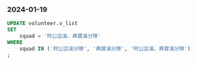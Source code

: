 
### 2024-01-19
``` sql 
UPDATE volunteer.v_list
SET 
	squad = '阿公店溪、典寶溪分隊'
WHERE 
	squad IN ('阿公店溪分隊', '典寶溪分隊', '阿公店溪、典寶溪分隊')
;
```
